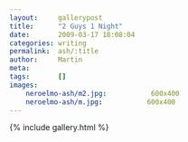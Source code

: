 ```yaml
---
layout:     gallerypost
title:      "2 Guys 1 Night"
date:       2009-03-17 18:08:04
categories: writing
permalink:  ash/:title
author:     Martin
meta:
tags:       []
images:
    neroelmo-ash/m2.jpg:           600x400
    neroelmo-ash/m.jpg:           600x400
---
```


{% include gallery.html %}
